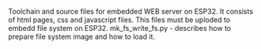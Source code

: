 Toolchain and source files for embedded WEB server on ESP32.
It consists of html pages, css and javascript files.
This files must be uploded to embedd file system on ESP32.
mk_fs_write_fs.py - describes how to prepare file system image and how to load it.
